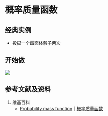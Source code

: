 # 概率质量函数

## 经典实例

- 投掷一个四面体骰子两次

## 开始做

![](/images/概率/随机变量及其分布/概率质量函数/1a.jpg)

## 参考文献及资料

1. 维基百科
	- [Probability mass function](https://en.wikipedia.org/wiki/Probability_mass_function)｜[概率质量函数](https://zh.wikipedia.org/wiki/概率质量函数) 